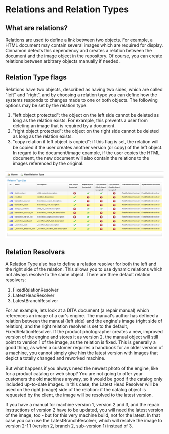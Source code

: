 # Relations and Relation Types
## What are relations?
Relations are used to define a link between two objects. For example, a HTML document 
may contain several images which are required for display. Cinnamon detects this dependency
and creates a relation between the document and the image object in the repository. Of course,
you can create relations between arbitrary objects manually if needed.

## Relation Type flags
Relations have two objects, described as having two sides, which are called "left" and "right", 
and by choosing a relation type you can define how the systems responds to changes made to
one or both objects. The following options may be set by the relation type:

1. "left object protected": the object on the left side cannot be deleted as long as the relation exists. For example,
  this prevents a user from deleting an image that is required by a document.
2. "right object protected": the object on the right side cannot be deleted as long as the relation exists.
3. "copy relation if left object is copied": if this flag is set, the relation will be copied if the user creates another version (or copy) of the left object.
  In regard to the document/image example, if the user copies the HTML document, the new document will also contain the relations
  to the images referenced by the original. 

![Administration GUI for Relation Types](relation_types_00100.png)

## Relation Resolvers
A Relation Type also has to define a relation resolver for both the left and the right side of the relation.
This allows you to use dynamic relations which not always resolve to the same object. There are three default
relation resolvers:

1. FixedRelationResolver
2. LatestHeadResolver
3. LatestBranchResolver

For an example, lets look at a DITA document (a repair manual) which references an image of a car's engine. 
The manual's author has defined a relation between the manual (left side) and the engine's image (right side of relation), 
and the right relation resolver is set to the default, FixedRelationResolver.
If the product photographer creates a new, improved version of the engine and stores it as version 2, the manual object
will still point to version 1 of the image, as the relation is fixed. This is generally a good thing, as when a customer
requires a handbook for an older version of a machine, you cannot simply give him the latest version with images that depict a
totally changed and reworked machine.

But what happens if you always need the newest photo of the engine, like for a product catalog or web shop? You
are not going to offer your customers the old machines anyway, so it would be good if the catalog only included
up-to-date images. In this case, the Latest Head Resolver will be used on the right (image) side of the relation: if
the catalog object is requested by the client, the image will be resolved to the latest version.

If you have a manual for machine version 1, version 2 and 3, and the repair instructions of version 2 have to be updated,
you will need the latest version of the image, too - but for this very machine build, not for the latest. In that
case you can use the LatestBranchResolver, which will resolve the image to version 2-1.1 (version 2, branch 2, sub-version 1)
instead of 3.


